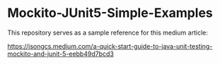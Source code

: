# Mockito-JUnit5-Simple-Examples 

This repository serves as a sample reference for this medium article: 

https://jsongcs.medium.com/a-quick-start-guide-to-java-unit-testing-mockito-and-junit-5-eebb49d7bcd3

